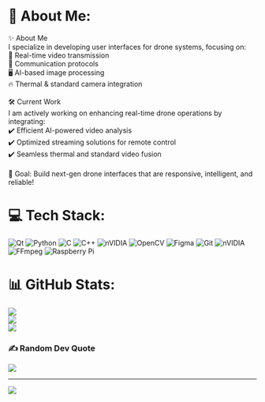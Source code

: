 # 💫 About Me:
✨ About Me<br>I specialize in developing user interfaces for drone systems, focusing on:<br>🎥 Real-time video transmission<br>📡 Communication protocols<br>🖥️ AI-based image processing<br>🔥 Thermal & standard camera integration<br><br>🛠️ Current Work<br>I am actively working on enhancing real-time drone operations by integrating:<br>✔️ Efficient AI-powered video analysis<br>✔️ Optimized streaming solutions for remote control<br>✔️ Seamless thermal and standard video fusion<br><br>📌 Goal: Build next-gen drone interfaces that are responsive, intelligent, and reliable!


# 💻 Tech Stack:
![Qt](https://img.shields.io/badge/Qt-%23217346.svg?style=for-the-badge&logo=Qt&logoColor=white) ![Python](https://img.shields.io/badge/python-3670A0?style=for-the-badge&logo=python&logoColor=ffdd54) ![C](https://img.shields.io/badge/c-%2300599C.svg?style=for-the-badge&logo=c&logoColor=white) ![C++](https://img.shields.io/badge/c++-%2300599C.svg?style=for-the-badge&logo=c%2B%2B&logoColor=white) ![nVIDIA](https://img.shields.io/badge/cuda-000000.svg?style=for-the-badge&logo=nVIDIA&logoColor=green) ![OpenCV](https://img.shields.io/badge/opencv-%23white.svg?style=for-the-badge&logo=opencv&logoColor=white) ![Figma](https://img.shields.io/badge/figma-%23F24E1E.svg?style=for-the-badge&logo=figma&logoColor=white) ![Git](https://img.shields.io/badge/git-%23F05033.svg?style=for-the-badge&logo=git&logoColor=white) ![nVIDIA](https://img.shields.io/badge/nVIDIA-%2376B900.svg?style=for-the-badge&logo=nVIDIA&logoColor=white) ![FFmpeg](https://shields.io/badge/FFmpeg-%23171717.svg?logo=ffmpeg&style=for-the-badge&labelColor=171717&logoColor=5cb85c) ![Raspberry Pi](https://img.shields.io/badge/-Raspberry_Pi-C51A4A?style=for-the-badge&logo=Raspberry-Pi)
# 📊 GitHub Stats:
![](https://github-readme-stats.vercel.app/api?username=edanazabdullahoglu&theme=dark&hide_border=false&include_all_commits=false&count_private=false)<br/>
![](https://nirzak-streak-stats.vercel.app/?user=edanazabdullahoglu&theme=dark&hide_border=false)<br/>
![](https://github-readme-stats.vercel.app/api/top-langs/?username=edanazabdullahoglu&theme=dark&hide_border=false&include_all_commits=false&count_private=false&layout=compact)

### ✍️ Random Dev Quote
![](https://quotes-github-readme.vercel.app/api?type=horizontal&theme=radical)

---
[![](https://visitcount.itsvg.in/api?id=edanazabdullahoglu&icon=0&color=0)](https://visitcount.itsvg.in)

<!-- Proudly created with GPRM ( https://gprm.itsvg.in ) -->

